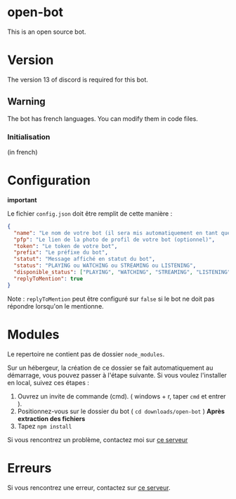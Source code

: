 # open-bot
This is an open source bot.

# Version
The version 13 of discord is required for this bot.

## Warning
The bot has french languages.
You can modify them in code files.

### Initialisation
(in french)

# Configuration
**important**

Le fichier `config.json` doit être remplit de cette manière :
```json
{
  "name": "Le nom de votre bot (il sera mis automatiquement en tant que nom d'utilisateur)",
  "pfp": "Le lien de la photo de profil de votre bot (optionnel)",
  "token": "Le token de votre bot",
  "prefix": "Le préfixe du bot",
  "statut": "Message affiché en statut du bot",
  "status": "PLAYING ou WATCHING ou STREAMING ou LISTENING",
  "disponible_status": ["PLAYING", "WATCHING", "STREAMING", "LISTENING", "Ceci sont les statut disponibles"],
  "replyToMention": true
}
```

Note : `replyToMention` peut être configuré sur `false` si le bot ne doit pas répondre lorsqu'on le mentionne.

# Modules
Le repertoire ne contient pas de dossier `node_modules`.

Sur un hébergeur, la création de ce dossier se fait automatiquement au démarrage, vous pouvez passer à l'étape suivante.
Si vous voulez l'installer en local, suivez ces étapes :

1. Ouvrez un invite de commande (cmd). ( windows + r, taper `cmd` et entrer ).
2. Positionnez-vous sur le dossier du bot ( `cd downloads/open-bot` ) **Après extraction des fichiers**
3. Tapez `npm install`

Si vous rencontrez un problème, contactez moi sur [ce serveur](https://discord.gg/Qt9Ns3uvYe)

# Erreurs
Si vous rencontrez une erreur, contactez sur [ce serveur](https://discord.gg/Qt9Ns3uvYe).
